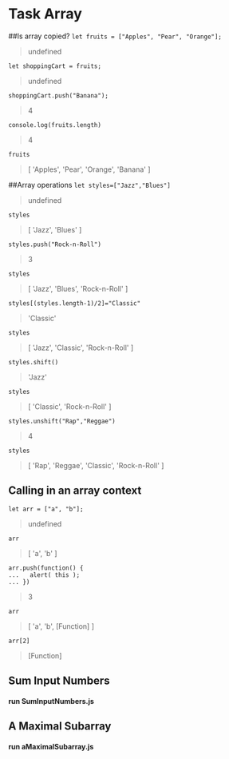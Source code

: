 # Task Array

##Is array copied?
`let fruits = ["Apples", "Pear", "Orange"];`
> undefined

`let shoppingCart = fruits;`
> undefined

`shoppingCart.push("Banana");`
> 4

`console.log(fruits.length)`
> 4

`fruits`
> [ 'Apples', 'Pear', 'Orange', 'Banana' ]

##Array operations
`let styles=["Jazz","Blues"]`
>undefined

`styles`
>[ 'Jazz', 'Blues' ]

`styles.push("Rock-n-Roll")`
>3

`styles`
>[ 'Jazz', 'Blues', 'Rock-n-Roll' ]

`styles[(styles.length-1)/2]="Classic"`
>'Classic'

`styles`
>[ 'Jazz', 'Classic', 'Rock-n-Roll' ]

`styles.shift()`
>'Jazz'

`styles`
>[ 'Classic', 'Rock-n-Roll' ]

`styles.unshift("Rap","Reggae")`
>4

`styles`
>[ 'Rap', 'Reggae', 'Classic', 'Rock-n-Roll' ]

## Calling in an array context

`let arr = ["a", "b"];`
>undefined

`arr`
>[ 'a', 'b' ]

```
arr.push(function() {
...   alert( this );
... })
```
>3

`arr`
>[ 'a', 'b', [Function] ]

`arr[2]`
>[Function]

## Sum Input Numbers
#### run SumInputNumbers.js 

## A Maximal Subarray
#### run aMaximalSubarray.js